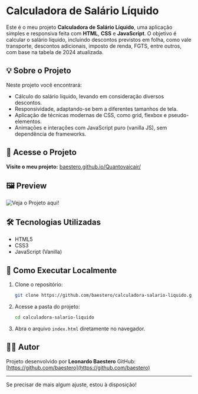 # Calculadora de Salário Líquido

Este é o meu projeto **Calculadora de Salário Líquido**, uma aplicação simples e responsiva feita com **HTML**, **CSS** e **JavaScript**. O objetivo é calcular o salário líquido, incluindo descontos previstos em folha, como vale transporte, descontos adicionais, imposto de renda, FGTS, entre outros, com base na tabela de 2024 atualizada.

## 💡 Sobre o Projeto

Neste projeto você encontrará:

- Cálculo do salário líquido, levando em consideração diversos descontos.
- Responsividade, adaptando-se bem a diferentes tamanhos de tela.
- Aplicação de técnicas modernas de CSS, como grid, flexbox e pseudo-elementos.
- Animações e interações com JavaScript puro (vanilla JS), sem dependência de frameworks.

## 🔗 Acesse o Projeto

**Visite o meu projeto:**
[baestero.github.io/Quantovaicair/](https://baestero.github.io/Quantovaicair/)

## 🖼 Preview

![Veja o Projeto aqui!](github.com/baestero/Quantovaicair/blob/main/Captura%20de%20tela%202025-05-11%20191619.png)

## 🛠 Tecnologias Utilizadas

- HTML5
- CSS3
- JavaScript (Vanilla)

## 🧪 Como Executar Localmente

1. Clone o repositório:

   ```bash
   git clone https://github.com/baestero/calculadora-salario-liquido.git
   ```

2. Acesse a pasta do projeto:

   ```bash
   cd calculadora-salario-liquido
   ```

3. Abra o arquivo `index.html` diretamente no navegador.

## 👨‍💻 Autor

Projeto desenvolvido por **Leonardo Baestero**
GitHub: [https://github.com/baestero](https://github.com/baestero)

---

Se precisar de mais algum ajuste, estou à disposição!
